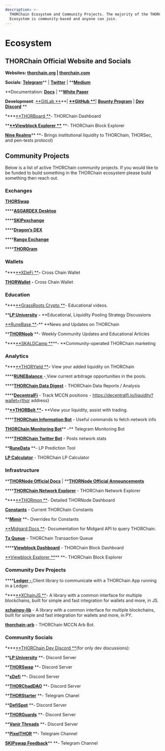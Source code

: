 ```yaml
---
description: >-
  THORChain Ecosystem and Community Projects. The majority of the THORChain
  Ecosystem is community-based and anyone can join.
---
```


# Ecosystem

## **THORChain Official Website and Socials**

**Websites: **[**thorchain.org**](http://thorchain.org)** | **[**thorchain.com**](https://www.thorchain.com)****

**Socials**: [**Telegram**](https://t.me/thorchain\_org)** | **[**Twitter**](https://twitter.com/THORchain)** | **[**Medium**](https://medium.com/thorchain)

**Documentation: **[**Docs**](https://docs.thorchain.org)** | **[**White Paper**](https://github.com/thorchain/Resources/blob/master/Whitepapers/THORChain-Whitepaper-May2020.pdf)

**Development**: [**GitLab **](https://gitlab.com/thorchain)**| **[**GitHub **](https://github.com/thorchain)**| **[**Bounty Program**](https://immunefi.com/bounty/thorchain/)** | **[**Dev Discord**](https://discord.gg/u6wMSKHpD4)** **

****[**THORBoard **](https://thorchain.live)- THORChain Dashboard

****[**Viewblock Explorer **](https://viewblock.io/thorchain)** **- THORChain Block Explorer

[**Nine Realms**](https://twitter.com/ninerealms\_cap)** **- Brings institutional liquidity to THORChain, THORSec, and pen-tests protocol)

## **Community Projects**

Below is a list of active THORChain community projects. If you would like to be funded to build something in the THORChain ecosystem please build something then reach out.

### Exchanges

****[**THORSwap**](https://thorswap.finance)****

****[**ASGARDEX Desktop**](https://github.com/thorchain/asgardex-electron/releases/)

****[**SKIPexchange**](https://app.skip.exchange/swap)

****[**Dragon’s DEX**](https://dragonsdex.com)

****[**Rango Exchange**](https://rango.exchange)&#x20;

****[**THORGram**](https://t.me/thorgram\_public)

### **Wallets**

****[**XDeFi **](https://www.xdefi.io)**-** Cross Chain Wallet

****[**THORWallet**](https://thorwallet.org)** -** Cross Chain Wallet

### **Education**

****[**GrassRoots Crypto **](https://www.youtube.com/c/GrassRootsCrypto/)- Educational videos.&#x20;

****[**LP University**](https://discord.gg/jVWS4EAYhh)**  **-** **Educational, Liquidity Pooling Strategy Discussions

[**RuneBase **](https://www.runebase.org)-** **News and Updates on THORChain

****[**THORNoob**](https://medium.com/@THORNoob)** **- Weekly Community Updates and Educational Articles

****[**SKALDCamp **](https://twitter.com/SKALDcamp)**- **Community-operated THORChain marketing

### **Analytics**

****[**THORYield **](https://thoryield.com)**-** View your added liquidity on THORChain

****[**RUNEBalance** ](https://www.runebalance.com/#/pools)-[ ](https://www.runebalance.com/#/pools)View current arbitrage opportunities in the pools.&#x20;

****[**THORChain Data Digest**](https://alexsimpson96.medium.com) - THORChain Data Reports / Analysis&#x20;

****[**DecentralFi**](https://decentralfi.io) - Track MCCN positions  - https://decentralfi.io/liquidity?wallet={thor address}

****[**THORBelt **](https://www.thorbelt.com)-** **View your liquidity, assist with trading.

****[**THORChain Information Bot**](https://t.me/thor\_infobot) - Useful commands to fetch network info

[**THORChain Monitoring Bot**](https://t.me/thorchain\_alert)** -** Telegram Monitoring Bot

****[**THORChain Twitter Bot**](https://twitter.com/thor\_bot) - Posts network stats

****[**RuneData**](https://runedata.info)** **- LP Prediction Tool

[**LP Calculator**](https://science.flipsidecrypto.com/thorchain/) - THORChain LP Calculator

### **Infrastructure**

****[**THORNode Official Docs**](https://docs.thorchain.org/thornodes/overview)** | **[**THORNode Official Announcements**](https://t.me/thornode\_ann)

****[**THORChain Network Explorer**](https://thorchain.net) - THORChain Network Explorer

****[**THORmon **](https://thorchain.network)- Detailed THORNode Dashboard

[**Constants**](https://thornode.thorchain.info/thorchain/constants) - Current THORChain Constants

****[**Mimir**](https://thornode.thorchain.info/thorchain/mimir)** **- Overrides for Constants

[**Midgard Docs **](https://midgard.thorchain.info/v2/doc)- Documentation for Midgard API to query THORChain.&#x20;

[**Tx Queue**](https://thornode.thorchain.info/thorchain/queue) - THORChain Transaction Queue

****[**Viewblock Dashboard**](https://dash.viewblock.io/d/thorchain) - THORChain Block Dashboard

[**Viewblock Explorer **](https://viewblock.io/thorchain)** **- THORChain Block Explorer

### Community Dev Projects

****[**Ledger -** ](https://www.npmjs.com/package/@thorchain/ledger-thorchain)Client library to communicate with a THORChain App running in a Ledger.

****[**XChainJS **](https://xchainjs.org)- A library with a common interface for multiple blockchains, built for simple and fast integration for wallets and more, in JS.

[**xchainpy-lib**](https://github.com/xchainjs/xchainpy-lib) - A library with a common interface for multiple blockchains, built for simple and fast integration for wallets and more, in PY.

[**thorchain-arb**](https://github.com/hoodieonwho/thorchain-arb) - THORChain MCCN Arb Bot.

### Community Socials

****[**THORChain Dev Discord **](https://discord.gg/u6wMSKHpD4)(for only dev discussions):&#x20;

****[**LP University**](https://discord.gg/jVWS4EAYhh)** **- Discord Server

****[**THORSwap**](https://discord.gg/thorswap)** **- Discord Server

****[**xDefi**](https://discord.com/invite/xdefiwallet)** **- Discord Server

****[**THORChadDAO**](https://discord.gg/CWypyjbZjW)** **- Discord Server

****[**THORStarter**](https://t.me/thorstarter)** **- Telegram Chanel

****[**DefiSpot**](https://discord.gg/7Zuypgv6Qf)** **- Discord Server

****[**THORGuards**](https://discord.gg/KQEhr3jtAd)** **- Discord Server

****[**Vanir Threads**](https://discord.gg/4DnN5j4nnw)** **- Discord Server

****[**PixelTHOR**](https://t.me/runenft)** **- Telegram Channel

[**SKIPswap Feedback**](https://t.me/SKIPexchangeFeedback)** **- Telegram Channel
